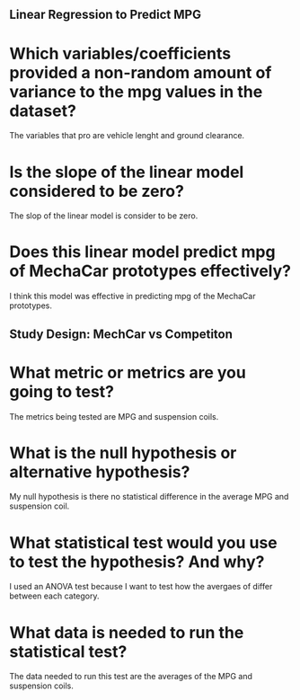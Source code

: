 ## Linear Regression to Predict MPG
# Which variables/coefficients provided a non-random amount of variance to the mpg values in the dataset?
The variables that pro are vehicle lenght and ground clearance.
# Is the slope of the linear model considered to be zero? 
The slop of the linear model is consider to be zero.
# Does this linear model predict mpg of MechaCar prototypes effectively? 
I think this model was effective in predicting mpg of the MechaCar prototypes.

## Study Design: MechCar vs Competiton
# What metric or metrics are you going to test?
The metrics being tested are MPG and suspension coils.
# What is the null hypothesis or alternative hypothesis?
My null hypothesis is there no statistical difference in the average MPG and suspension coil.
# What statistical test would you use to test the hypothesis? And why?
I used an ANOVA test because I want to test how the avergaes of differ between each category. 
# What data is needed to run the statistical test?
The data needed to run this test are the averages of the MPG and suspension coils.
